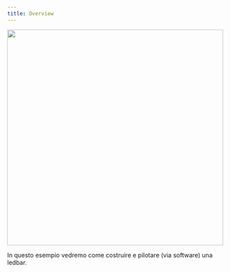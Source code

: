 ```yaml
---
title: Overview
---
```

<img src="./images/3.jpg" alt="" style="width: 500px;"/>

In questo esempio vedremo come costruire e pilotare (via software) una ledbar.